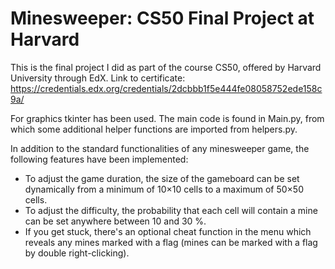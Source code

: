 # Minesweeper: CS50 Final Project at Harvard
This is the final project I did as part of the course CS50, offered by Harvard University through EdX. Link to certificate:
https://credentials.edx.org/credentials/2dcbbb1f5e444fe08058752ede158c9a/

For graphics tkinter has been used. The main code is found in Main.py, from which some additional helper functions are imported from helpers.py.

In addition to the standard functionalities of any minesweeper game, the following features have been implemented:

<ul>
  <li>To adjust the game duration, the size of the gameboard can be set dynamically from a minimum of 10×10 cells to a maximum of 50×50 cells.</li>
  <li>To adjust the difficulty, the probability that each cell will contain a mine can be set anywhere between 10 and 30 %.</li>
  <li>If you get stuck, there's an optional cheat function in the menu which reveals any mines marked with a flag (mines can be marked with a flag by double right-clicking).</li>
</ul>
